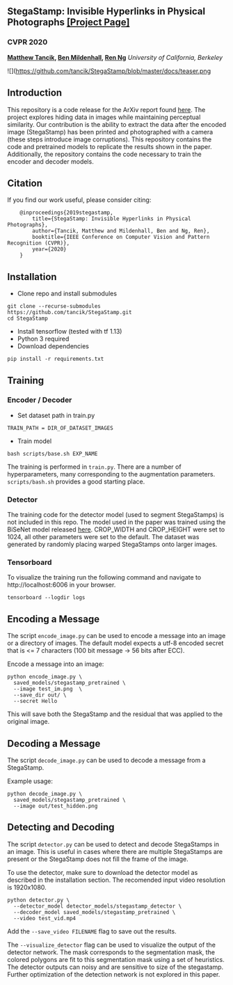 ## StegaStamp: Invisible Hyperlinks in Physical Photographs [[Project Page]](http://www.matthewtancik.com/stegastamp)

### CVPR 2020
**[Matthew Tancik](https://www.matthewtancik.com), [Ben Mildenhall](http://people.eecs.berkeley.edu/~bmild/), [Ren Ng](https://scholar.google.com/citations?hl=en&user=6H0mhLUAAAAJ)**
*University of California, Berkeley*

![](https://github.com/tancik/StegaStamp/blob/master/docs/teaser.png

## Introduction
This repository is a code release for the ArXiv report found [here](https://arxiv.org/abs/1904.05343). The project explores hiding data in images while maintaining perceptual similarity. Our contribution is the ability to extract the data after the encoded image (StegaStamp) has been printed and photographed with a camera (these steps introduce image corruptions). This repository contains the code and pretrained models to replicate the results shown in the paper. Additionally, the repository contains the code necessary to train the encoder and decoder models.

## Citation
If you find our work useful, please consider citing:
```
    @inproceedings{2019stegastamp,
        title={StegaStamp: Invisible Hyperlinks in Physical Photographs},
        author={Tancik, Matthew and Mildenhall, Ben and Ng, Ren},
        booktitle={IEEE Conference on Computer Vision and Pattern Recognition (CVPR)},
        year={2020}
    }
```

## Installation
- Clone repo and install submodules
```bash=
git clone --recurse-submodules https://github.com/tancik/StegaStamp.git
cd StegaStamp
```
- Install tensorflow (tested with tf 1.13)
- Python 3 required
- Download dependencies
```bash=
pip install -r requirements.txt
```

## Training
### Encoder / Decoder
- Set dataset path in train.py
```
TRAIN_PATH = DIR_OF_DATASET_IMAGES
```

- Train model
```bash=
bash scripts/base.sh EXP_NAME
```
The training is performed in `train.py`. There are a number of hyperparameters, many corresponding to the augmentation parameters. `scripts/bash.sh` provides a good starting place.

### Detector
The training code for the detector model (used to segment StegaStamps) is not included in this repo. The model used in the paper was trained using the BiSeNet model released [here](https://github.com/GeorgeSeif/Semantic-Segmentation-Suite). CROP_WIDTH and CROP_HEIGHT were set to 1024, all other parameters were set to the default. The dataset was generated by randomly placing warped StegaStamps onto larger images.

### Tensorboard
To visualize the training run the following command and navigate to http://localhost:6006 in your browser.
```bash=
tensorboard --logdir logs
```

## Encoding a Message
The script `encode_image.py` can be used to encode a message into an image or a directory of images. The default model expects a utf-8 encoded secret that is <= 7 characters (100 bit message -> 56 bits after ECC).

Encode a message into an image:
```bash=
python encode_image.py \
  saved_models/stegastamp_pretrained \
  --image test_im.png  \
  --save_dir out/ \
  --secret Hello
```
This will save both the StegaStamp and the residual that was applied to the original image.

## Decoding a Message
The script `decode_image.py` can be used to decode a message from a StegaStamp.

Example usage:
```bash=
python decode_image.py \
  saved_models/stegastamp_pretrained \
  --image out/test_hidden.png
```

## Detecting and Decoding
The script `detector.py` can be used to detect and decode StegaStamps in an image. This is useful in cases where there are multiple StegaStamps are present or the StegaStamp does not fill the frame of the image.

To use the detector, make sure to download the detector model as described in the installation section. The recomended input video resolution is 1920x1080.

```bash=
python detector.py \
  --detector_model detector_models/stegastamp_detector \
  --decoder_model saved_models/stegastamp_pretrained \
  --video test_vid.mp4
```
Add the `--save_video FILENAME` flag to save out the results.

The `--visualize_detector` flag can be used to visualize the output of the detector network. The mask corresponds to the segmentation mask, the colored polygons are fit to this segmentation mask using a set of heuristics. The detector outputs can noisy and are sensitive to size of the stegastamp. Further optimization of the detection network is not explored in this paper.
